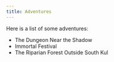 ```yaml
---
title: Adventures
---
```

Here is a list of some adventures:

- The Dungeon Near the Shadow
- Immortal Festival
- The Riparian Forest Outside South Kul
